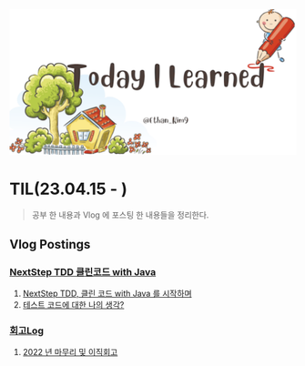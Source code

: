 ![Ethan's TIL.png](./img/Ethan's_TIL.png)
# TIL(23.04.15 - )
> 공부 한 내용과 Vlog 에 포스팅 한 내용들을 정리한다.

## Vlog Postings

### [NextStep TDD 클린코드 with Java](https://ethankim.tistory.com/category/NextStep%20TDD%20클린코드%20with%20Java)
1. [NextStep TDD, 클린 코드 with Java 를 시작하며](https://ethankim.tistory.com/2)
2. [테스트 코드에 대한 나의 생각?](https://ethankim.tistory.com/3)



### [회고Log](https://ethankim.tistory.com/category/%ED%9A%8C%EA%B3%A0%28Log%29)
1. [2022 년 마무리 및 이직회고](https://ethankim.tistory.com/4)
